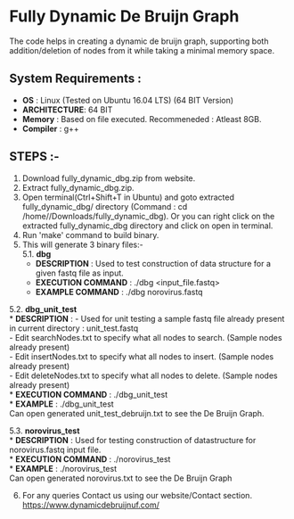 # Fully Dynamic De Bruijn Graph
The code helps in creating a dynamic de bruijn graph, supporting both addition/deletion of nodes from it while taking a minimal memory space.
## System Requirements :

* **OS**          : Linux (Tested on Ubuntu 16.04 LTS) (64 BIT Version)
* **ARCHITECTURE**: 64 BIT  
* **Memory**      : Based on file executed. Recommeneded : Atleast 8GB.
* **Compiler**    : g++
## STEPS :-
1. Download fully_dynamic_dbg.zip from website.
2. Extract fully_dynamic_dbg.zip.
3. Open terminal(Ctrl+Shift+T in Ubuntu) and goto extracted fully_dynamic_dbg/ directory (Command : cd /home/<username>/Downloads/fully_dynamic_dbg). Or you can right click on the extracted   fully_dynamic_dbg directory and click on open in terminal.
4. Run 'make' command to build binary.
5. This will generate 3 binary files:-  
  5.1. **dbg**  
    * **DESCRIPTION**       : Used to test construction of data structure for a given fastq file as input.  
    * **EXECUTION COMMAND** : ./dbg <input_file.fastq>  
    * **EXAMPLE COMMAND**   : ./dbg norovirus.fastq  
    
  5.2. **dbg_unit_test**  
    * **DESCRIPTION** 	    :
      - Used for unit testing a sample fastq file already present in current directory : unit_test.fastq  
      - Edit searchNodes.txt to specify what all nodes to search. (Sample nodes already present)  
      - Edit insertNodes.txt to specify what all nodes to insert. (Sample nodes already present)  
      - Edit deleteNodes.txt to specify what all nodes to delete. (Sample nodes already present)  
    * **EXECUTION COMMAND** : ./dbg_unit_test  
    * **EXAMPLE**           : ./dbg_unit_test  
    Can open generated unit_test_debruijn.txt to see the De Bruijn Graph.  

  5.3. **norovirus_test**  
    * **DESCRIPTION** : Used for testing construction of datastructure for norovirus.fastq input file.  
    * **EXECUTION COMMAND** : ./norovirus_test  
    * **EXAMPLE**           : ./norovirus_test  
    Can open generated norovirus.txt to see the De Bruijn Graph

6. For any queries Contact us using our website/Contact section.
   https://www.dynamicdebruijnuf.com/
